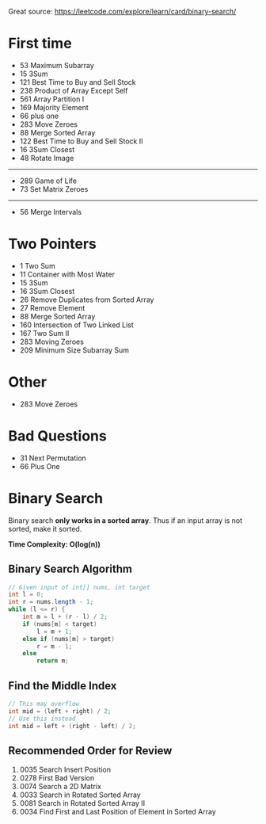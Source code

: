 Great source: https://leetcode.com/explore/learn/card/binary-search/
# First time
* 53 Maximum Subarray
* 15 3Sum
* 121 Best Time to Buy and Sell Stock
* 238 Product of Array Except Self
* 561 Array Partition I 
* 169 Majority Element
* 66 plus one
* 283 Move Zeroes
* 88 Merge Sorted Array
* 122 Best Time to Buy and Sell Stock II
* 16 3Sum Closest
* 48 Rotate Image
______
* 289 Game of Life
* 73 Set Matrix Zeroes
______
* 56 Merge Intervals


# Two Pointers
* 1 Two Sum
* 11 Container with Most Water
* 15 3Sum
* 16 3Sum Closest
* 26 Remove Duplicates from Sorted Array
* 27 Remove Element
* 88 Merge Sorted Array
* 160 Intersection of Two Linked List
* 167 Two Sum II
* 283 Moving Zeroes
* 209 Minimum Size Subarray Sum

# Other
* 283 Move Zeroes

# Bad Questions
* 31 Next Permutation
* 66 Plus One


# Binary Search
Binary search **only works in a sorted array**. Thus if an input array is not sorted, make it sorted.

**Time Complexity: O(log(n))**

## Binary Search Algorithm
```java
// Given input of int[] nums, int target
int l = 0;
int r = nums.length - 1;
while (l <= r) {
    int m = l + (r - l) / 2;
    if (nums[m] < target)
        l = m + 1;
    else if (nums[m] > target)
        r = m - 1;
    else
        return m;
```

## Find the Middle Index
```java
// This may overflow
int mid = (left + right) / 2;
// Use this instead
int mid = left + (right - left) / 2;
```

## Recommended Order for Review
1. 0035 Search Insert Position
2. 0278 First Bad Version
3. 0074	Search a 2D Matrix
4. 0033	Search in Rotated Sorted Array
5. 0081	Search in Rotated Sorted Array II
6. 0034 Find First and Last Position of Element in Sorted Array
